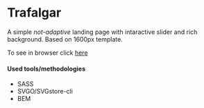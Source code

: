 # Trafalgar

A simple _not-adaptive_ landing page with intaractive slider and rich background. 
Based on 1600px template.

To see in browser click [here](https://amorkor.github.io/) 

#### Used tools/methodologies
- SASS
- SVGO/SVGstore-cli
- BEM